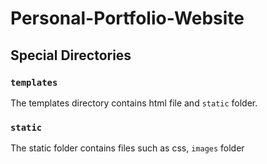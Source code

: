 # Personal-Portfolio-Website

## Special Directories 

### `templates` 

The templates directory contains html file and `static` folder.

### `static`

The static folder contains files such as css, `images` folder

